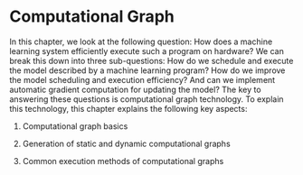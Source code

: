 # Computational Graph

In this chapter, we look at the following question: How does a machine
learning system efficiently execute such a program on hardware? We can
break this down into three sub-questions: How do we schedule and execute
the model described by a machine learning program? How do we improve the
model scheduling and execution efficiency? And can we implement
automatic gradient computation for updating the model? The key to
answering these questions is computational graph technology. To explain
this technology, this chapter explains the following key aspects:

1.  Computational graph basics

2.  Generation of static and dynamic computational graphs

3.  Common execution methods of computational graphs

